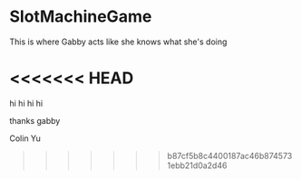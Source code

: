 # SlotMachineGame

This is where Gabby acts like she knows what she's doing


<<<<<<< HEAD
=======
hi hi hi hi 

thanks gabby

Colin Yu
>>>>>>> b87cf5b8c4400187ac46b8745731ebb21d0a2d46
